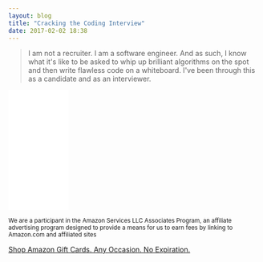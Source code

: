 ```yaml
---
layout: blog
title: "Cracking the Coding Interview"
date: 2017-02-02 18:38
---
```


> I am not a recruiter. I am a software engineer. And as such, I know what it's like to be asked to whip up brilliant algorithms on the spot and then write flawless code on a whiteboard. I've been through this as a candidate and as an interviewer.


<iframe style="width:120px;height:240px;" marginwidth="0" marginheight="0" scrolling="no" frameborder="0" src="//ws-na.amazon-adsystem.com/widgets/q?ServiceVersion=20070822&OneJS=1&Operation=GetAdHtml&MarketPlace=US&source=ac&ref=qf_sp_asin_til&ad_type=product_link&tracking_id=rachelslurs-20&marketplace=amazon&region=US&placement=0984782850&asins=0984782850&linkId=251ed760909fa924963f4244cee69364&show_border=true&link_opens_in_new_window=true&price_color=333333&title_color=0066c0&bg_color=ffffff">
    </iframe>

<small>We are a participant in the Amazon Services LLC Associates Program, an affiliate advertising program designed to provide a means for us to earn fees by linking to Amazon.com and affiliated sites</small>

<a target="_blank" href="https://www.amazon.com/b/?node=3063530011&ref_=assoc_tag_ph_1394216334436&_encoding=UTF8&camp=1789&creative=9325&linkCode=pf4&tag=rachelslurs-20&linkId=56c70ff99160a5da56688e88fa57d0e0">Shop Amazon Gift Cards. Any Occasion. No Expiration.</a><img src="//ir-na.amazon-adsystem.com/e/ir?t=rachelslurs-20&l=pf4&o=1" width="1" height="1" border="0" alt="" style="border:none !important; margin:0px !important;" />
